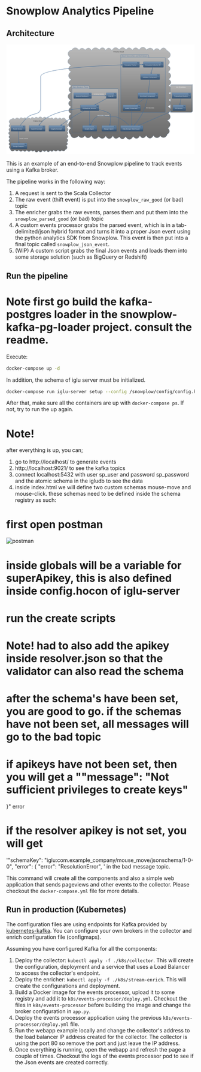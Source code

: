 # Snowplow Analytics Pipeline

## Architecture

![Snowplow Architecture](ttudb-system-architecture.png)

This is an example of an end-to-end Snowplow pipeline to track events using a Kafka broker.

The pipeline works in the following way:

1. A request is sent to the Scala Collector
2. The raw event (thift event) is put into the `snowplow_raw_good` (or bad) topic
3. The enricher grabs the raw events, parses them and put them into the `snowplow_parsed_good` (or bad) topic
4. A custom events processor grabs the parsed event, which is in a tab-delimited/json hybrid format and turns it into a proper
Json event using the python analytics SDK from Snowplow. This event is then put into a final topic called `snowplow_json_event`.
5. (WIP) A custom script grabs the final Json events and loads them into some storage solution (such as BigQuery or Redshift)


## Run the pipeline

# Note first go build the kafka-postgres loader in the snowplow-kafka-pg-loader project. consult the readme.

Execute:

```sh
docker-compose up -d
```
In addition, the schema of iglu server must be initialized.
```sh
docker-compose run iglu-server setup --config /snowplow/config/config.hocon
```
After that, make sure all the containers are up with `docker-compose ps`. If not, try to run the up again.

# Note! 

after everything is up, you can;

1. go to http://localhost/ to generate events
2. http://localhost:9021/ to see the kafka topics
3. connect localhost:5432 with user sp_user and password sp_password and the atomic schema in the igludb to see the data
4. inside index.html we will define two custom schemas mouse-move and mouse-click. these schemas need to be defined inside the schema registry as such:

# first open postman 
![postman](https://interstellar-escape-887274.postman.co/workspace/My-Workspace~429b38d4-d839-4277-8872-fa8df8c783b9/collection/2314420-a4683497-28a0-4bc5-ab16-16f0cd41fba4?action=share&creator=2314420&active-environment=2314420-014dbc2e-6d2e-b910-82a9-567ef531a834)

# inside globals will be a variable for superApikey, this is also defined inside config.hocon of iglu-server

# run the create scripts
# Note! had to also add the apikey inside resolver.json so that the validator can also read the schema

# after the schema's have been set, you are good to go. if the schemas have not been set, all messages will go to the bad topic
# if apikeys have not been set, then you will get a ""message": "Not sufficient privileges to create keys"
}" error
# if the resolver apikey is not set, you will get 
'"schemaKey": "iglu:com.example_company/mouse_move/jsonschema/1-0-0",
          "error": {
            "error": "ResolutionError", '
in the bad message topic.


This command will create all the components and also a simple web application that sends pageviews and other events to the collector.
Please checkout the `docker-compose.yml` file for more details.

## Run in production (Kubernetes)

The configuration files are using endpoints for Kafka provided by [kubernetes-kafka](https://github.com/Yolean/kubernetes-kafka). You can configure your own brokers in the collector and enrich configuration file (configmaps).

Assuming you have configured Kafka for all the components:

1. Deploy the collector: `kubectl apply -f ./k8s/collector`. This will create the configuration, deployment and a service that uses a Load Balancer to access the collector's endpoint. 
2. Deploy the enricher: `kubectl apply -f ./k8s/stream-enrich`. This will create the configurations and deployment.
3. Build a Docker image for the events processor, upload it to some registry and add it to `k8s/events-processor/deploy.yml`. Checkout the files in `k8s/events-processor` before building the image and change the broker configuration in `app.py`.
4. Deploy the events processor application using the previous `k8s/events-processor/deploy.yml` file.
5. Run the webapp example locally and change the collector's address to the load balancer IP address created for the collector. The collector is using the port 80 so remove the port and just leave the IP address.
6. Once everything is running, open the webapp and refresh the page a couple of times. Checkout the logs of the events processor pod to see if the Json events are created correctly.
